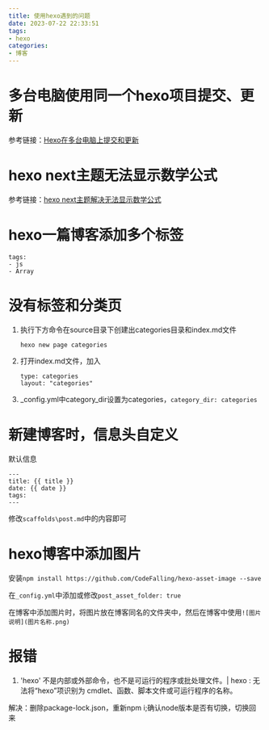 ```yaml
---
title: 使用hexo遇到的问题
date: 2023-07-22 22:33:51
tags: 
- hexo
categories:
- 博客
---
```



# 多台电脑使用同一个hexo项目提交、更新

参考链接：[Hexo在多台电脑上提交和更新](https://blog.csdn.net/K1052176873/article/details/122879462)



# hexo next主题无法显示数学公式

参考链接：[hexo next主题解决无法显示数学公式](https://blog.csdn.net/weixin_44489823/article/details/105028860)

# hexo一篇博客添加多个标签

```
tags:
- js
- Array
```

# 没有标签和分类页

1. 执行下方命令在source目录下创建出categories目录和index.md文件
    ```
    hexo new page categories
    ```

2. 打开index.md文件，加入

    ```
    type: categories
    layout: "categories"
    ```

3. _config.yml中category_dir设置为categories，`category_dir: categories`

# 新建博客时，信息头自定义

默认信息

```
---
title: {{ title }}
date: {{ date }}
tags:
---
```

修改`scaffolds\post.md`中的内容即可

# hexo博客中添加图片

安装`npm install https://github.com/CodeFalling/hexo-asset-image --save`

在`_config.yml`中添加或修改`post_asset_folder: true`

在博客中添加图片时，将图片放在博客同名的文件夹中，然后在博客中使用`![图片说明](图片名称.png)`

# 报错

1. 'hexo' 不是内部或外部命令，也不是可运行的程序或批处理文件。| hexo : 无法将“hexo”项识别为 cmdlet、函数、脚本文件或可运行程序的名称。

解决：删除package-lock.json，重新npm i;确认node版本是否有切换，切换回来